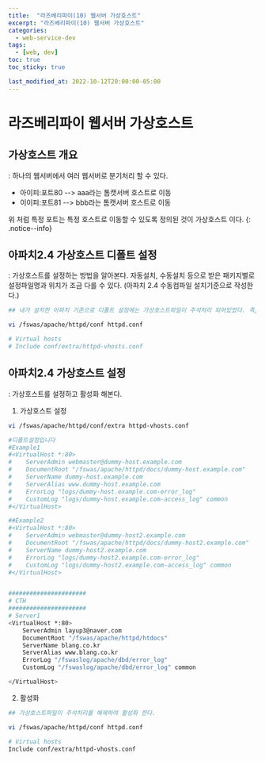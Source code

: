 ```yaml
---
title:  "라즈베리파이(10) 웹서버 가상호스트"
excerpt: "라즈베리파이(10) 웹서버 가상호스트"
categories:
  - web-service-dev
tags:
  - [web, dev]
toc: true
toc_sticky: true

last_modified_at: 2022-10-12T20:00:00-05:00
---
```


# 라즈베리파이 웹서버 가상호스트
## 가상호스트 개요
  : 하나의 웹서버에서 여러 웹서버로 분기처리 할 수 있다.

* 아이피:포트80 --> aaa라는 톰캣서버 호스트로 이동
* 이이피:포트81 --> bbb라는 톰캣서버 호스트로 이동

위 처럼 특정 포트는 특정 호스트로 이동할 수 있도록 정의된 것이 가상호스트 이다.
{: .notice--info}

## 아파치2.4 가상호스트 디폴트 설정
  : 가상호스트를 설정하는 방법을 알아본다. 자동설치, 수동설치 등으로 받은 패키지별로 설정파일명과 위치가 조금 다를 수 있다. (아파치 2.4 수동컴파일 설치기준으로 작성한다.)
    
```bash
## 내가 설치한 아파치 기준으로 디폴트 설정에는 가상호스트파일이 주석처리 되어있었다. 즉, 가상호스트가 사용되고 있지는 않다는 뜻이다.

vi /fswas/apache/httpd/conf httpd.conf

# Virtual hosts
# Include conf/extra/httpd-vhosts.conf

```

## 아파치2.4 가상호스트 설정
  : 가상호스트를 설정하고 활성화 해본다. 

  1. 가상호스트 설정
  
  ```bash
  vi /fswas/apache/httpd/conf/extra httpd-vhosts.conf

  #디폴트설정입니다
  #Example1
  #<VirtualHost *:80>
  #    ServerAdmin webmaster@dummy-host.example.com
  #    DocumentRoot "/fswas/apache/httpd/docs/dummy-host.example.com"
  #    ServerName dummy-host.example.com
  #    ServerAlias www.dummy-host.example.com
  #    ErrorLog "logs/dummy-host.example.com-error_log"
  #    CustomLog "logs/dummy-host.example.com-access_log" common
  #</VirtualHost>

  ##Example2
  #<VirtualHost *:80>
  #    ServerAdmin webmaster@dummy-host2.example.com
  #    DocumentRoot "/fswas/apache/httpd/docs/dummy-host2.example.com"
  #    ServerName dummy-host2.example.com
  #    ErrorLog "logs/dummy-host2.example.com-error_log"
  #    CustomLog "logs/dummy-host2.example.com-access_log" common
  #</VirtualHost>


  ######################
  # CTH
  ######################
  # Server1
  <VirtualHost *:80>
      ServerAdmin layup3@naver.com
      DocumentRoot "/fswas/apache/httpd/htdocs"
      ServerName blang.co.kr
      ServerAlias www.blang.co.kr
      ErrorLog "/fswaslog/apache/dbd/error_log"
      CustomLog "/fswaslog/apache/dbd/error_log" common                        
  
  </VirtualHost>
  ```


  2. 활성화

  ```bash
  ## 가상호스트파일이 주석처리를 해제하여 활성화 한다.

  vi /fswas/apache/httpd/conf httpd.conf

  # Virtual hosts
  Include conf/extra/httpd-vhosts.conf

  ```
